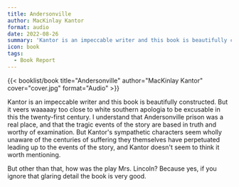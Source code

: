 ```yaml
---
title: Andersonville
author: MacKinlay Kantor
format: audio
date: 2022-08-26
summary: 'Kantor is an impeccable writer and this book is beautifully constructed. But it veers waaaaay too close to white southern apologia to be excusable…'
icon: book
tags:
  - Book Report
---
```


{{< booklist/book
title="Andersonville"
author="MacKinlay Kantor"
cover="cover.jpg"
format="Audio" >}}

Kantor is an impeccable writer and this book is beautifully constructed. But it veers waaaaay too close to white southern apologia to be excusable in this the twenty-first century. I understand that Andersonville prison was a real place, and that the tragic events of the story are based in truth and worthy of examination. But Kantor's sympathetic characters seem wholly unaware of the centuries of suffering they themselves have perpetuated leading up to the events of the story, and Kantor doesn't seem to think it worth mentioning.

But other than that, how was the play Mrs. Lincoln? Because yes, if you ignore that glaring detail the book is very good.